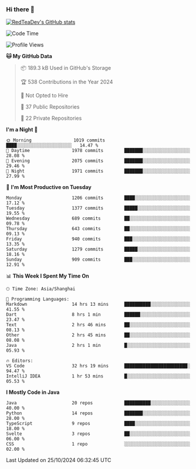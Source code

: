### Hi there 👋

<!--
**RedTeaDev/RedTeaDev** is a ✨ _special_ ✨ repository because its `README.md` (this file) appears on your GitHub profile.

Here are some ideas to get you started:

- 🔭 I’m currently working on ...
- 🌱 I’m currently learning ...
- 👯 I’m looking to collaborate on ...
- 🤔 I’m looking for help with ...
- 💬 Ask me about ...
- 📫 How to reach me: ...
- 😄 Pronouns: ...
- ⚡ Fun fact: ...
-->

<!--
[![wakatime](https://wakatime.com/badge/user/6b101ed0-04c0-4490-9283-eb61f2efff96.svg)](https://wakatime.com/@6b101ed0-04c0-4490-9283-eb61f2efff96)
!-->

[![RedTeaDev's GitHub stats](https://github-readme-stats.vercel.app/api?username=RedTeaDev\&include_all_commits=true)](https://github.com/anuraghazra/github-readme-stats)
<!--
[![willianrod's wakatime stats](https://github-readme-stats.vercel.app/api/wakatime?username=RedTeaDev)](https://github.com/anuraghazra/github-readme-stats)
!-->
<!--START_SECTION:waka-->
![Code Time](http://img.shields.io/badge/Code%20Time-2%2C665%20hrs%2048%20mins-blue)

![Profile Views](http://img.shields.io/badge/Profile%20Views-0-blue)

**🐱 My GitHub Data** 

> 📦 189.3 kB Used in GitHub's Storage 
 > 
> 🏆 538 Contributions in the Year 2024
 > 
> 🚫 Not Opted to Hire
 > 
> 📜 37 Public Repositories 
 > 
> 🔑 22 Private Repositories 
 > 
**I'm a Night 🦉** 

```text
🌞 Morning                1019 commits        ████░░░░░░░░░░░░░░░░░░░░░   14.47 % 
🌆 Daytime                1978 commits        ███████░░░░░░░░░░░░░░░░░░   28.08 % 
🌃 Evening                2075 commits        ███████░░░░░░░░░░░░░░░░░░   29.46 % 
🌙 Night                  1971 commits        ███████░░░░░░░░░░░░░░░░░░   27.99 % 
```
📅 **I'm Most Productive on Tuesday** 

```text
Monday                   1206 commits        ████░░░░░░░░░░░░░░░░░░░░░   17.12 % 
Tuesday                  1377 commits        █████░░░░░░░░░░░░░░░░░░░░   19.55 % 
Wednesday                689 commits         ██░░░░░░░░░░░░░░░░░░░░░░░   09.78 % 
Thursday                 643 commits         ██░░░░░░░░░░░░░░░░░░░░░░░   09.13 % 
Friday                   940 commits         ███░░░░░░░░░░░░░░░░░░░░░░   13.35 % 
Saturday                 1279 commits        █████░░░░░░░░░░░░░░░░░░░░   18.16 % 
Sunday                   909 commits         ███░░░░░░░░░░░░░░░░░░░░░░   12.91 % 
```


📊 **This Week I Spent My Time On** 

```text
🕑︎ Time Zone: Asia/Shanghai

💬 Programming Languages: 
Markdown                 14 hrs 13 mins      ██████████░░░░░░░░░░░░░░░   41.55 % 
Dart                     8 hrs 1 min         ██████░░░░░░░░░░░░░░░░░░░   23.47 % 
Text                     2 hrs 46 mins       ██░░░░░░░░░░░░░░░░░░░░░░░   08.13 % 
Other                    2 hrs 45 mins       ██░░░░░░░░░░░░░░░░░░░░░░░   08.08 % 
Java                     2 hrs 1 min         █░░░░░░░░░░░░░░░░░░░░░░░░   05.93 % 

🔥 Editors: 
VS Code                  32 hrs 19 mins      ████████████████████████░   94.47 % 
IntelliJ IDEA            1 hr 53 mins        █░░░░░░░░░░░░░░░░░░░░░░░░   05.53 % 
```

**I Mostly Code in Java** 

```text
Java                     20 repos            ██████████░░░░░░░░░░░░░░░   40.00 % 
Python                   14 repos            ███████░░░░░░░░░░░░░░░░░░   28.00 % 
TypeScript               9 repos             ████░░░░░░░░░░░░░░░░░░░░░   18.00 % 
Svelte                   3 repos             ██░░░░░░░░░░░░░░░░░░░░░░░   06.00 % 
CSS                      1 repo              ░░░░░░░░░░░░░░░░░░░░░░░░░   02.00 % 
```




 Last Updated on 25/10/2024 06:32:45 UTC
<!--END_SECTION:waka-->



